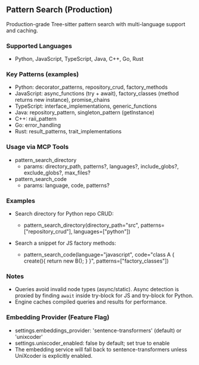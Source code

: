 ## Pattern Search (Production)

Production-grade Tree-sitter pattern search with multi-language support and caching.

### Supported Languages
- Python, JavaScript, TypeScript, Java, C++, Go, Rust

### Key Patterns (examples)
- Python: decorator_patterns, repository_crud, factory_methods
- JavaScript: async_functions (try + await), factory_classes (method returns new instance), promise_chains
- TypeScript: interface_implementations, generic_functions
- Java: repository_pattern, singleton_pattern (getInstance)
- C++: raii_pattern
- Go: error_handling
- Rust: result_patterns, trait_implementations

### Usage via MCP Tools
- pattern_search_directory
  - params: directory_path, patterns?, languages?, include_globs?, exclude_globs?, max_files?
- pattern_search_code
  - params: language, code, patterns?

### Examples
- Search directory for Python repo CRUD:
  - pattern_search_directory(directory_path="src", patterns=["repository_crud"], languages=["python"])

- Search a snippet for JS factory methods:
  - pattern_search_code(language="javascript", code="class A { create(){ return new B(); } }", patterns=["factory_classes"])

### Notes
- Queries avoid invalid node types (async/static). Async detection is proxied by finding `await` inside try-block for JS and try-block for Python.
- Engine caches compiled queries and results for performance.



### Embedding Provider (Feature Flag)
- settings.embeddings_provider: 'sentence-transformers' (default) or 'unixcoder'
- settings.unixcoder_enabled: false by default; set true to enable
- The embedding service will fall back to sentence-transformers unless UniXcoder is explicitly enabled.
